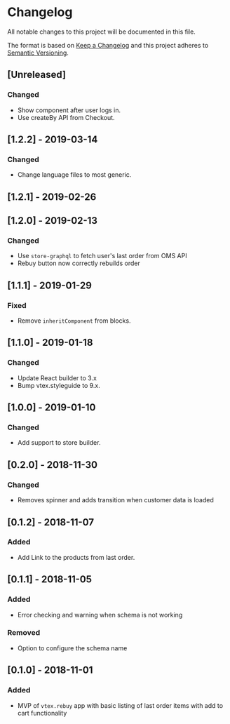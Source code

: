 # Changelog

All notable changes to this project will be documented in this file.

The format is based on [Keep a Changelog](http://keepachangelog.com/en/1.0.0/)
and this project adheres to [Semantic Versioning](http://semver.org/spec/v2.0.0.html).

## [Unreleased]
### Changed
- Show component after user logs in.
- Use createBy API from Checkout.

## [1.2.2] - 2019-03-14
### Changed
- Change language files to most generic.

## [1.2.1] - 2019-02-26

## [1.2.0] - 2019-02-13
### Changed
- Use `store-graphql` to fetch user's last order from OMS API
- Rebuy button now correctly rebuilds order

## [1.1.1] - 2019-01-29
### Fixed
- Remove `inheritComponent` from blocks.

## [1.1.0] - 2019-01-18
### Changed
- Update React builder to 3.x
- Bump vtex.styleguide to 9.x.

## [1.0.0] - 2019-01-10
### Changed
- Add support to store builder.

## [0.2.0] - 2018-11-30
### Changed
- Removes spinner and adds transition when customer data is loaded

## [0.1.2] - 2018-11-07
### Added
- Add Link to the products from last order. 

## [0.1.1] - 2018-11-05
### Added
- Error checking and warning when schema is not working

### Removed
- Option to configure the schema name

## [0.1.0] - 2018-11-01
### Added
- MVP of `vtex.rebuy` app with basic listing of last order items with add to cart functionality